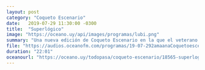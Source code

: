 ```yaml
---
layout: post
category: "Coqueto Escenario"
date:   2019-07-29 11:30:00 -0300
title:  "Superlógico"
image: "https://oceano.uy/api/images/programas/lubi.png"
summary: "Una nueva edición de Coqueto Escenario en la que el veterano periodista analizó una nueva fecha del Intermedio, creó una canción con letra de Gustavo Salle y música del Indio Solari, y se adentró en la realidad de los deportistas celestes en los Juegos Panamericanos."
file: "https://audios.oceanofm.com/programas/19-07-292amaanaCoquetoescenario.mp3"
duration: "22:01"
oceanourl: "https://oceano.uy/todopasa/coqueto-escenario/18565-superlogico"
---
```

  
